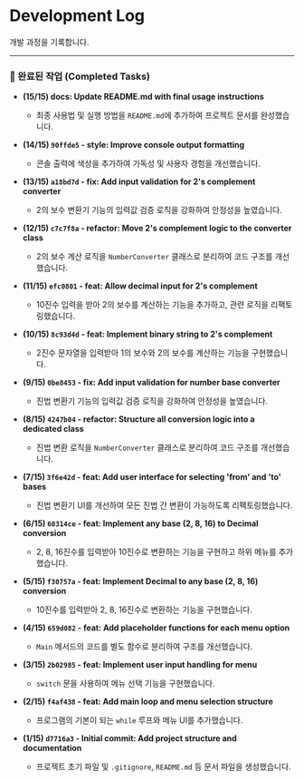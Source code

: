 # Development Log

개발 과정을 기록합니다.

---

### 📜 완료된 작업 (Completed Tasks)

- **(15/15) docs: Update README.md with final usage instructions**
  - 최종 사용법 및 실행 방법을 `README.md`에 추가하여 프로젝트 문서를 완성했습니다.

- **(14/15) `90ffde5` - style: Improve console output formatting**
  - 콘솔 출력에 색상을 추가하여 가독성 및 사용자 경험을 개선했습니다.

- **(13/15) `a18bd7d` - fix: Add input validation for 2's complement converter**
  - 2의 보수 변환기 기능의 입력값 검증 로직을 강화하여 안정성을 높였습니다.

- **(12/15) `c7c7f8a` - refactor: Move 2's complement logic to the converter class**
  - 2의 보수 계산 로직을 `NumberConverter` 클래스로 분리하여 코드 구조를 개선했습니다.

- **(11/15) `efc0801` - feat: Allow decimal input for 2's complement**
  - 10진수 입력을 받아 2의 보수를 계산하는 기능을 추가하고, 관련 로직을 리팩토링했습니다.

- **(10/15) `8c93d4d` - feat: Implement binary string to 2's complement**
  - 2진수 문자열을 입력받아 1의 보수와 2의 보수를 계산하는 기능을 구현했습니다.

- **(9/15) `0be8453` - fix: Add input validation for number base converter**
  - 진법 변환기 기능의 입력값 검증 로직을 강화하여 안정성을 높였습니다.

- **(8/15) `4247b04` - refactor: Structure all conversion logic into a dedicated class**
  - 진법 변환 로직을 `NumberConverter` 클래스로 분리하여 코드 구조를 개선했습니다.

- **(7/15) `3f6e42d` - feat: Add user interface for selecting 'from' and 'to' bases**
  - 진법 변환기 UI를 개선하여 모든 진법 간 변환이 가능하도록 리팩토링했습니다.

- **(6/15) `60314ce` - feat: Implement any base (2, 8, 16) to Decimal conversion**
  - 2, 8, 16진수를 입력받아 10진수로 변환하는 기능을 구현하고 하위 메뉴를 추가했습니다.

- **(5/15) `f30757a` - feat: Implement Decimal to any base (2, 8, 16) conversion**
  - 10진수를 입력받아 2, 8, 16진수로 변환하는 기능을 구현했습니다.

- **(4/15) `659d082` - feat: Add placeholder functions for each menu option**
  - `Main` 메서드의 코드를 별도 함수로 분리하여 구조를 개선했습니다.

- **(3/15) `2b02985` - feat: Implement user input handling for menu**
  - `switch` 문을 사용하여 메뉴 선택 기능을 구현했습니다.

- **(2/15) `f4af438` - feat: Add main loop and menu selection structure**
  - 프로그램의 기본이 되는 `while` 루프와 메뉴 UI를 추가했습니다.

- **(1/15) `d7716a3` - Initial commit: Add project structure and documentation**
  - 프로젝트 초기 파일 및 `.gitignore`, `README.md` 등 문서 파일을 생성했습니다.